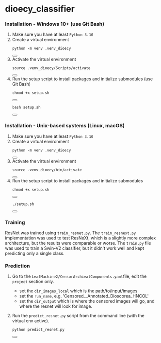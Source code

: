 # dioecy_classifier

### Installation - Windows 10+ (use Git Bash)
1. Make sure you have at least `Python 3.10`
2. Create a virtual environment 
    <pre><code class="language-python">python -m venv .venv_dioecy</code></pre>
    <button class="btn" data-clipboard-target="#code-snippet"></button>
3. Activate the virtual environment
    <pre><code class="language-python">source .venv_dioecy/Scripts/activate</code></pre>
    <button class="btn" data-clipboard-target="#code-snippet"></button>
4. Run the setup script to install packages and initialize submodules (use Git Bash)
    <pre><code class="language-python">chmod +x setup.sh</code></pre>
    <button class="btn" data-clipboard-target="#code-snippet"></button>
    <pre><code class="language-python">bash setup.sh</code></pre>
    <button class="btn" data-clipboard-target="#code-snippet"></button>

### Installation - Unix-based systems (Linux, macOS)
1. Make sure you have at least `Python 3.10`
2. Create a virtual environment 
    <pre><code class="language-python">python -m venv .venv_dioecy</code></pre>
    <button class="btn" data-clipboard-target="#code-snippet"></button>
3. Activate the virtual environment
    <pre><code class="language-python">source .venv_dioecy/bin/activate</code></pre>
    <button class="btn" data-clipboard-target="#code-snippet"></button>
4. Run the setup script to install packages and initialize submodules
    <pre><code class="language-python">chmod +x setup.sh</code></pre>
    <button class="btn" data-clipboard-target="#code-snippet"></button>
    <pre><code class="language-python">./setup.sh</code></pre>
    <button class="btn" data-clipboard-target="#code-snippet"></button>


### Training
ResNet was trained using `train_resnet.py`. The `train_resnext.py` implementation was used to test ResNeXt, which is a slightly more complex architecture, but the results were comparable or worse. The `train.py` file was used to train a Swin-V2 classifier, but it didn't work well and kept predicting only a single class.

### Prediction
1. Go to the `LeafMachine2/CensorArchivalComponents.yaml`file, edit the `project` section only.
    - set the `dir_images_local` which is the path/to/input/images
    - set the `run_name`, e.g. 'Censored__Annotated_Dioscorea_HNCOL'
    - set the `dir_output` which is where the censored images will go, and where the resnet will look for image. 

2. Run the `predict_resnet.py` script from the command line (with the virtual env active).
    <pre><code class="language-python">python predict_resnet.py</code></pre>
    <button class="btn" data-clipboard-target="#code-snippet"></button>